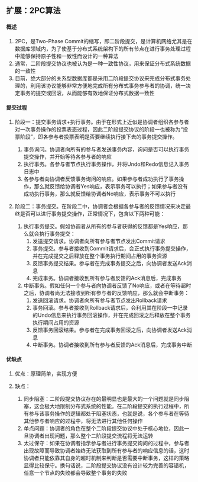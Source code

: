 ## 扩展：2PC算法

#### 概述

1. 2PC，是Two-Phase Commit的缩写，即二阶段提交，是计算机网络尤其是在数据库领域内，为了使基于分布式系统架构下的所有节点在进行事务处理过程中能够保持原子性和一致性而设计的一种算法
2. 通常，二阶段提交协议也被认为是一种一致性协议，用来保证分布式系统数据的一致性
3. 目前，绝大部分的关系型数据库都是采用二阶段提交协议来完成分布式事务处理的，利用该协议能够非常方便地完成所有分布式事务参与者的协调，统一决定事务的提交或回滚，从而能够有效地保证分布式数据一致性

#### 提交过程

1. 阶段一：提交事务请求+执行事务。由于在形式上近似是协调者组织各参与者对一次事务操作的投票表态过程，因此二阶段提交协议的阶段一也被称为“投票阶段”，即各参与者投票表明是否要继续执行接下去的事务提交操作。
   1. 事务询问。协调者向所有的参与者发送事务内容，询问是否可以执行事务提交操作，并开始等待各参与者的响应
   2. 执行事务。各参与者节点执行事务操作，并将Undo和Redo信息记入事务日志中
   3. 各参与者向协调者反馈事务询问的响应。如果参与者成功执行了事务操作，那么就反馈给协调者Yes响应，表示事务可以执行；如果参与者没有成功执行事务，那么就反馈给协调者No响应，表示事务不可以执行

2. 阶段二：事务提交。在阶段二中，协调者会根据各参与者的反馈情况来决定最终是否可以进行事务提交操作，正常情况下，包含以下两种可能：
   1. 执行事务提交。假如协调者从所有的参与者获得的反馈都是Yes响应，那么就会执行事务提交：
      1. 发送提交请求。协调者向所有参与者节点发出Commit请求
      2. 事务提交。参与者接收到Commit请求后，会正式执行事务提交操作，并在完成提交之后释放在整个事务执行期间占用的事务资源
      3. 反馈事务提交结果。参与者在完成事务提交之后，向协调者发送Ack消息
      4. 完成事务。协调者接收到所有参与者反馈的Ack消息后，完成事务
   2. 中断事务。假如任何一个参与者向协调者反馈了No响应，或者在等待超时之后，协调者尚无法接收到所有参与者的反馈响应，那么就会中断事务：
      1. 发送回滚请求。协调者向所有参与者节点发出Rollback请求
      2. 事务回滚。参与者接收到Rollback请求后，会利用其在阶段一中记录的Undo信息来执行事务回滚操作，并在完成回滚之后释放在整个事务执行期间占用的资源
      3. 反馈事务回滚结果。参与者在完成事务回滚之后，向协调者发送Ack消息
      4. 中断事务。协调者接收到所有参与者反馈的Ack消息后，完成事务中断


#### 优缺点

1. 优点：原理简单，实现方便

2. 缺点：
   1. 同步阻塞：二阶段提交协议存在的最明显也是最大的一个问题就是同步阻塞，这会极大地限制分布式系统的性能。在二阶段提交的执行过程中，所有参与该事务操作的逻辑都处于阻塞状态，也就是说，各个参与者在等待其他参与者响应的过程中，将无法进行其他任何操作
   2. 单点问题：协调者的角色在整个二阶段提交协议中处于核心地位，因此一旦协调者出现问题，那么整个二阶段提交流程将无法运转
   3. 太过保守：如果在协调者指示参与者进行事务提交询问的过程中，参与者出现故障而导致协调者始终无法获取到所有参与者的响应信息的话，这时协调者只能依靠其自身的超时机制来判断是否需要中断事务，这样的策略显得比较保守。换句话说，二阶段提交协议没有设计较为完善的容错机，任意一个节点的失败都会导致整个事务的失败
